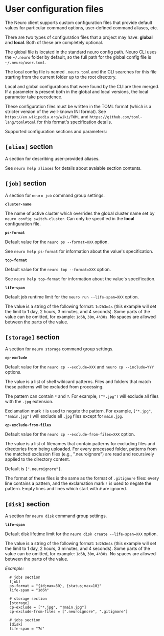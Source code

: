 User configuration files
========================

The Neuro client supports custom configuration files that provide default values
for particular command options, user-defined command aliases, etc.

There are two types of configuration files that a project may have: **global** and
**local**. Both of these are completely optional.

The global file is located in the standard neuro config path. Neuro CLI uses the
`~/.neuro` folder by default, so the full path for the global config file is
`~/.neuro/user.toml`.

The local config file is named `.neuro.toml` and the CLI searches for this file
starting from the current folder up to the root directory.

Local and global configurations that were found by the CLI are then merged.
If a parameter is present both in the global and local versions, the local parameter
take precedence.

These configuration files must be written in the TOML format (which is a stricter
version of the well-known INI format). See `https://en.wikipedia.org/wiki/TOML` and
`https://github.com/toml-lang/toml#toml` for this format's specification details.

Supported configuration sections and parameters:

`[alias]` section
-----------------

A section for describing user-provided aliases.

See `neuro help aliases` for details about avaiable section contents.

`[job]` section
---------------

A section for `neuro job` command group settings.

**`cluster-name`**

The name of active cluster which overrides the global cluster name set by
`neuro config switch-cluster`.  Can only be specified in the **local**
configuration file.

**`ps-format`**

Default value for the `neuro ps --format=XXX` option.

See `neuro help ps-format` for information about the value's specification.

**`top-format`**

Default value for the `neuro top --format=XXX` option.

See `neuro help top-format` for information about the value's specification.

**`life-span`**

Default job runtime limit for the `neuro run --life-span=XXX` option.

The value is a string of the following format: `1d2h3m4s` (this example will set the
limit to 1 day, 2 hours, 3 minutes, and 4 seconds). Some parts of the value can be
omitted, for example: `1d6h`, `30m`, `4h30s`. No spaces are allowed between the
parts of the value.

`[storage]` section
-------------------

A section for `neuro storage` command group settings.

**`cp-exclude`**

Default value for the `neuro cp --exclude=XXX` and `neuro cp --include=YYY` options.

The value is a list of shell wildcard patterns. Files and folders that match these
patterns will be excluded from processing.

The pattern can contain `*` and `?`. For example, `["*.jpg"]` will exclude all
files with the `.jpg` extension.

Exclamation mark `!` is used to negate the pattern. For example, `["*.jpg",
"!main.jpg"]` will exclude all `.jpg` files except for `main.jpg`.

**`cp-exclude-from-files`**

Default value for the `neuro cp --exclude-from-files=XXX` option.

The value is a list of filenames that contain patterns for excluding files
and directories from being uploaded. For every processed folder,
patterns from the matched exclusion files (e.g., ".neuroignore")
are read and recursively applied to the directory content.

Default is `[".neuroignore"]`.

The format of these files is the same as the format of `.gitignore` files:
every line contains a pattern, and the exclamation mark `!` is used to negate
the pattern. Empty lines and lines which start with `#` are ignored.

`[disk]` section
----------------

A section for `neuro disk` command group settings.

**`life-span`**

Default disk lifetime limit for the `neuro disk create --life-span=XXX` option.

The value is a string of the following format: `1d2h3m4s` (this example will set the
limit to 1 day, 2 hours, 3 minutes, and 4 seconds). Some parts of the value can be
omitted, for example: `1d6h`, `30m`, `4h30s`. No spaces are allowed between the
parts of the value.

*Example:*
```
  # jobs section
  [job]
  ps-format = "{id;max=30}, {status;max=10}"
  life-span = "1d6h"

  # storage section
  [storage]
  cp-exclude = ["*.jpg", "!main.jpg"]
  cp-exclude-from-files = [".neuroignore", ".gitignore"]

  # jobs section
  [disk]
  life-span = "7d"
```